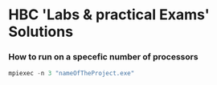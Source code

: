 # HBC 'Labs & practical Exams' Solutions

### How to run on a specefic number of processors

```C++
mpiexec -n 3 "nameOfTheProject.exe"
```
